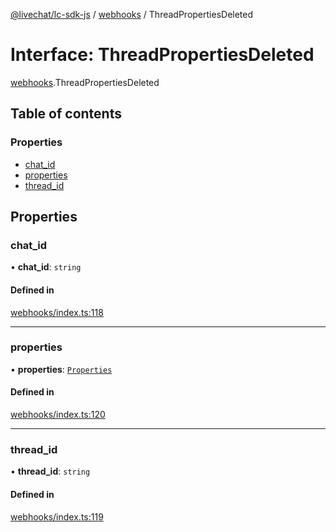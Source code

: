 [@livechat/lc-sdk-js](../README.md) / [webhooks](../modules/webhooks.md) / ThreadPropertiesDeleted

# Interface: ThreadPropertiesDeleted

[webhooks](../modules/webhooks.md).ThreadPropertiesDeleted

## Table of contents

### Properties

- [chat\_id](webhooks.ThreadPropertiesDeleted.md#chat_id)
- [properties](webhooks.ThreadPropertiesDeleted.md#properties)
- [thread\_id](webhooks.ThreadPropertiesDeleted.md#thread_id)

## Properties

### chat\_id

• **chat\_id**: `string`

#### Defined in

[webhooks/index.ts:118](https://github.com/livechat/lc-sdk-js/blob/25e113d/src/webhooks/index.ts#L118)

___

### properties

• **properties**: [`Properties`](webhooks_structures_structures.Properties.md)

#### Defined in

[webhooks/index.ts:120](https://github.com/livechat/lc-sdk-js/blob/25e113d/src/webhooks/index.ts#L120)

___

### thread\_id

• **thread\_id**: `string`

#### Defined in

[webhooks/index.ts:119](https://github.com/livechat/lc-sdk-js/blob/25e113d/src/webhooks/index.ts#L119)
